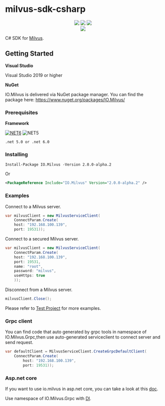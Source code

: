 # milvus-sdk-csharp

<div class="column" align="middle">
  <img src="https://img.shields.io/github/workflow/status/weianweigan/milvus-sdk-csharp/Build"/>
  <img src="https://img.shields.io/nuget/v/io.milvus"/>
  <img src="https://img.shields.io/nuget/dt/io.milvus"/>
</div>

<div align="middle">
    <img src="milvussharp.png"/>
</div>

C# SDK for [Milvus](https://github.com/milvus-io/milvus).

## Getting Started

**Visual Studio**

Visual Studio 2019 or higher

**NuGet**

IO.Milvus is delivered via NuGet package manager. You can find the package here:
https://www.nuget.org/packages/IO.Milvus/

### Prerequisites

**Framework**

[![NET6](https://img.shields.io/badge/.NET-6.0-red)](https://github.com/lepoco/wpfui/blob/main/src/Wpf.Ui/WPFUI.csproj)
![NET5](https://img.shields.io/badge/.NET-5.0-blue)

```
.net 5.0 or .net 6.0
```

### Installing

```
Install-Package IO.Milvus -Version 2.0.0-alpha.2
```

Or

```xml
<PackageReference Include="IO.Milvus" Version="2.0.0-alpha.2" />
```

### Examples

Connect to a Milvus server.

```csharp
var milvusClient = new MilvusServiceClient(
    ConnectParam.Create(
    host: "192.168.100.139",
    port: 19531));
```

Connect to a secured Milvus server.

```csharp
var milvusClient = new MilvusServiceClient(
    ConnectParam.Create(
    host: "192.168.100.139",
    port: 19531,
    name: "root",
    password: "milvus",
    useHttps: true
    ));
```

Disconnect from a Milvus server.

```csharp
milvusClient.Close();
```

Please refer to [Test Project](https://github.com/weianweigan/milvus-sdk-csharp/tree/develop/src/IO.MilvusTests) for
more examples.

### Grpc client

You can find code that auto generated by grpc tools in namespace of IO.Milvus.Grpc,then use auto-generated serviceclient
to connect server and send request.

```csharp
var defaultClient = MilvusServiceClient.CreateGrpcDefaultClient(
    ConnectParam.Create(
        host: "192.168.100.139",
        port: 19531));
```

### Asp.net core

If you want to use io.milvus in asp.net core, you can take a look at
this [doc](https://docs.microsoft.com/zh-cn/aspnet/core/grpc/?view=aspnetcore-6.0).

Use namespace of IO.Milvus.Grpc
with [DI](https://docs.microsoft.com/zh-cn/aspnet/core/grpc/clientfactory?view=aspnetcore-6.0).